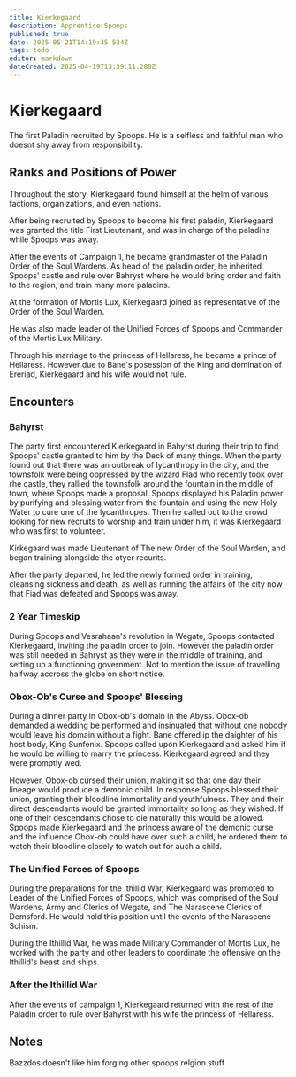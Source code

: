 ```yaml
---
title: Kierkegaard
description: Apprentice Spoops 
published: true
date: 2025-05-21T14:19:35.534Z
tags: todo
editor: markdown
dateCreated: 2025-04-19T13:39:11.288Z
---
```


# Kierkegaard
The first Paladin recruited by Spoops. He is a selfless and faithful man who doesnt shy away from responsibility. 


## Ranks and Positions of Power
Throughout the story, Kierkegaard found himself at the helm of various factions, organizations, and even nations. 

After being recruited by Spoops to become his first paladin, Kierkegaard was granted the title First Lieutenant, and was in charge of the paladins while Spoops was away.

After the events of Campaign 1, he became grandmaster of the Paladin Order of the Soul Wardens. As head of the paladin order, he inherited Spoops' castle and rule over Bahryst where he would bring order and faith to the region, and train many more paladins.

At the formation of Mortis Lux, Kierkegaard joined as representative of the Order of the Soul Warden. 

He was also made leader of the Unified Forces of Spoops and Commander of the Mortis Lux Military.

Through his marriage to the princess of Hellaress, he became a prince of Hellaress. However due to Bane's posession of the King and domination of Ereriad, Kierkegaard and his wife would not rule.



## Encounters

### Bahyrst
The party first encountered Kierkegaard in Bahyrst during their trip to find Spoops' castle granted to him by the Deck of many things. 
When the party found out that there was an outbreak of lycanthropy in the city, and the townsfolk were being oppressed by the wizard Fiad who recently took over rhe castle, they rallied the townsfolk around the fountain in the middle of town, where Spoops made a proposal. Spoops displayed his Paladin power by purifying and blessing water from the fountain and using the new Holy Water to cure one of the lycanthropes. Then he called out to the crowd looking for new recruits to worship and train under him, it was Kierkegaard who was first to volunteer.

Kirkegaard was made Lieutenant of The new Order of the Soul Warden, and began training alongside the otyer recurits.

After the party departed, he led the newly formed order in training, cleansing sickness and death, as well as running the affairs of the city now that Fiad was defeated and Spoops was away. 

### 2 Year Timeskip
During Spoops and Vesrahaan's revolution in Wegate, Spoops contacted Kierkegaard, inviting the paladin order to join. However the paladin order was still needed in Bahryst as they were in the middle of training, and setting up a functioning government. Not to mention the issue of travelling halfway accross the globe on short notice.

### Obox-Ob's Curse and Spoops' Blessing
During a dinner party in Obox-ob's domain in the Abyss. Obox-ob demanded a wedding be performed and insinuated that without one nobody would leave his domain without a fight. Bane offered ip the daighter of his host body, King Sunfenix. Spoops called upon Kierkegaard and asked him if he would be willing to marry the princess. Kierkegaard agreed and they were promptly wed. 

However, Obox-ob cursed their union, making it so that one day their lineage would produce a demonic child. In response Spoops blessed their union, granting their bloodline immortality and youthfulness. They and their direct descendants would be granted immortality so long as they wished. If one of their descendants chose to die naturally this would be allowed. Spoops made Kierkegaard and the princess aware of the demonic curse and the influence Obox-ob could have over such a child, he ordered them to watch their bloodline closely to watch out for auch a child.

### The Unified Forces of Spoops
During the preparations for the Ithillid War, Kierkegaard was promoted to Leader of the Unified Forces of Spoops, which was comprised of the Soul Wardens, Army and Clerics of Wegate, and The Narascene Clerics of Demsford. He would hold this position until the events of the Narascene Schism. 

During the Ithillid War, he was made Military Commander of Mortis Lux, he worked with the party and other leaders to coordinate the offensive on the Ithillid's beast and ships.

### After the Ithillid War

After the events of campaign 1, Kierkegaard returned with the rest of the Paladin order to rule over Bahyrst with his wife the princess of Hellaress. 




## Notes
Bazzdos doesn't like him forging
other spoops relgion stuff